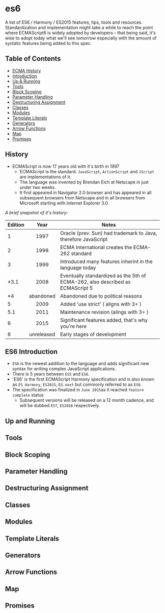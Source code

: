 # es6
A list of ES6 / Harmony / ES2015 features, tips, tools and resources. Standardization and implementation might take a while to reach the point where ECMAScript6 is widely adopted by developers - that being said, it's wise to adopt today what we'll see tomorrow especially with the amount of syntatic features being added to this spec. 

## Table of Contents
* [ECMA History](#history)
* [Introduction](#es6-introduction)
* [Up & Running](#up-and-running)
* [Tools](#tools)
* [Block Scoping](#block-scoping)
* [Parameter Handling](#paramater-handling)
* [Destructuring Assignment](#destructuring-assignment)
* [Classes](#classes)
* [Modules](#modules)
* [Template Literals](#template-literals)
* [Generators](#generators)
* [Arrow Functions](#arrow-functions)
* [Map](#map)
* [Promises](#promises)

## History
* ECMAScript is now 17 years old with it's birth in 1997 
  * ECMAScript is the standard. `JavaScript`, `ActionScript` and `JScript` are implementations of it.
  * The language was invented by Brendan Eich at Netscape in just under two weeks.
  * It first appeared in Navigator 2.0 browser and has appeared in all subsequent browsers from Netscape and in all browsers from Microsoft starting with Internet Explorer 3.0. 

_A brief snapshot of it's history:_

| Edition  | Year          | Notes                                                                                    |
| -------- |:-------------:|------------------------------------------------------------------------------------------|
| 1        | 1997          |      Oracle (prev. Sun) had trademark to Java, therefore JavaScript                      |
| 2        | 1998          |      ECMA International creates the ECMA-262 standard                                    |
| 3        | 1999          |      Introduced many features inherint in the language today                             |
| *3.1     | 2008          |      Eventually standardized as the 5th of ECMA-262, also described as ECMAScript 5      |
| *4       | abandoned     |      Abandoned due to political reasons                                                  |
| 5        | 2009          |      Added 'use strict' ( aligns with 3+ )                                               |
| 5.1      | 2011          |      Maintenance revision (alings with 3+ )                                              |
| 6        | 2015          |      Significant features added, that's why you're here                                  |
| 6        | unreleased    |      Early stages of development                                                         |

## ES6 Introduction
* `ES6` is the newest addition to the language and adds significant new syntax for writing complex JavaScript applications.
 * There is 5 years between `ES5` and `ES6`.  
 * 'ES6' is the first ECMAScript Harmony specification and is also known as `ES Harmony`, `ES2015`, `ES.next` but commonly referred to as `ES6`.
* The specification was finalized in `June 2015`as it reached `feature complete` status
  * Subsequent versions will be released on a 12 month cadence, and will be dubbed `ES7`, `ES2016` respectively.

## Up and Running

## Tools

## Block Scoping

## Parameter Handling

## Destructuring Assignment

## Classes

## Modules

## Template Literals

## Generators

## Arrow Functions

## Map

## Promises

